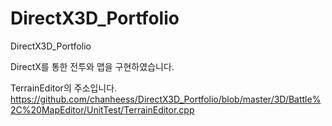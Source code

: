 # DirectX3D_Portfolio
 DirectX3D_Portfolio


DirectX를 통한 전투와 맵을 구현하였습니다.


TerrainEditor의 주소입니다.
https://github.com/chanheess/DirectX3D_Portfolio/blob/master/3D/Battle%2C%20MapEditor/UnitTest/TerrainEditor.cpp
